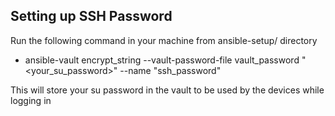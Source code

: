 ## Setting up SSH Password

Run the following command in your machine from ansible-setup/ directory 

- ansible-vault encrypt_string --vault-password-file vault_password "<your_su_password>" --name "ssh_password"

This will store your su password in the vault to be used by the devices while logging in
